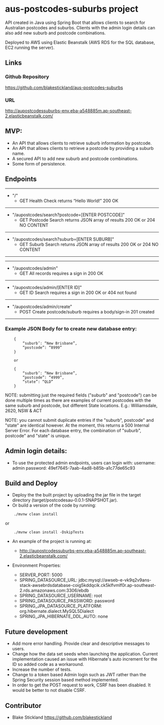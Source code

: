 # aus-postcodes-suburbs project

API created in Java using Spring Boot that allows clients to search for Australian postcodes and suburbs. Clients with the admin login details can also add new suburb and postcode combinations. 

Deployed to AWS using Elastic Beanstalk (AWS RDS for the SQL database, EC2 running the server). 

## Links
### Github Repository
https://github.com/blakestickland/aus-postcodes-suburbs

### URL
http://aupostcodessuburbs-env.eba-a548885m.ap-southeast-2.elasticbeanstalk.com/

## MVP:

* An API that allows clients to retrieve suburb information by postcode.
* An API that allows clients to retrieve a postcode by providing a suburb name.
* A secured API to add new suburb and postcode combinations.
* Some form of persistence.

## Endpoints
***
  * "/"
    * GET   Health Check    returns “Hello World!”          200 OK
***
  * "/aupostcodes/search?postcode=[ENTER POSTCODE]"
    * GET   Postcode Search returns JSON array of results   200 OK or 204 NO CONTENT
***
  * "/aupostcodes/search?suburb=[ENTER SUBURB]"
    * GET   Suburb Search   returns JSON array of results   200 OK or 204 NO CONTENT
***
***
  * "/aupostcodes/admin"
    * GET   All records     requires a sign in              200 OK
***
  * "/aupostcodes/admin/[ENTER ID]"
    * GET   ID Search       requires a sign in              200 OK or 404 not found
***
  * "/aupostcodes/admin/create"
    * POST  Create postcode/suburb   requires a body/sign-in 201 created
***
### Example JSON Body for to create new database entry: 

```
    {
        “suburb’: “New Brisbane”,
        “postcode”: “8999”
    } 
```
        or 
```
    {
        “suburb’: “New Brisbane”,
        “postcode”: “4999”,
        “state”: “QLD”
    } 
```

NOTE: submitting just the required fields ("suburb" and "postcode") can be done multiple times as there are examples of current postcodes with the same suburb and postcode, but different State locations. E.g.: Williamsdale, 2620, NSW & ACT
            
NOTE: you cannot submit duplicate entries if the "suburb", postcode" and "state" are identical however. At the moment, this returns a 500 Internal Server Error. For each database entry, the combination of "suburb", postcode" and "state" is unique.

## Admin login details:

  * To use the protected admin endpoints, users can login with: 
        username: admin
        password: 49ef7645-7aab-4ad8-b85b-a1c77de65c93

## Build and Deploy

* Deploy the the built project by uploading the jar file in the target directory (target/postcodesau-0.0.1-SNAPSHOT.jar).
* Or build a version of the code by running: 
  
```
    ./mvnw clean install
```

or 

```
    ./mvnw clean install -DskipTests
```

* An example of the project is running at:
  * http://aupostcodessuburbs-env.eba-a548885m.ap-southeast-2.elasticbeanstalk.com/

* Environment Properties:
  * SERVER_PORT: 5000
  * SPRING_DATASOURCE_URL: jdbc:mysql://awseb-e-vk9q2v9ans-stack-awsebrdsdatabase-coig5kddqcik.ck5klfvmlf0r.ap-southeast-2.rds.amazonaws.com:3306/ebdb
  * SPRING_DATASOURCE_USERNAME: root
  * SPRING_DATASOURCE_PASSWORD: password
  * SPRING_JPA_DATASOURCE_PLATFORM: org.hibernate.dialect.MySQL5Dialect
  * SPRING_JPA_HIBERNATE_DDL_AUTO: none


## Future development
* Add more error handling. Provide clear and descriptive messages to users.
* Change how the data set seeds when launching the application. Current implementation caused an issue with Hibernate's auto increment for the ID so added code as a workaround.
* Increase the number of tests.
* Change to a token based Admin login such as JWT rather than the Spring Security session based method implemented. 
* In order to get the POST request to work, CSRF has been disabled. It would be better to not disable CSRF.  

## Contributor
* Blake Stickland https://github.com/blakestickland